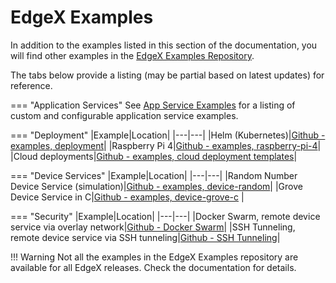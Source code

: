 # EdgeX Examples

In addition to the examples listed in this section of the documentation, you will find other examples in the [EdgeX Examples Repository](https://github.com/edgexfoundry/edgex-examples/tree/v2.2.0).

The tabs below provide a listing (may be partial based on latest updates) for reference.

=== "Application Services"
    See [App Service Examples](./AppServiceExamples.md) for a listing of custom and configurable application service examples.

=== "Deployment"
    |Example|Location|
    |---|---|
    |Helm (Kubernetes)|[Github - examples, deployment](https://github.com/edgexfoundry/edgex-examples/tree/v2.2.0/deployment/helm)|
    |Raspberry Pi 4|[Github - examples, raspberry-pi-4](https://github.com/edgexfoundry/edgex-examples/tree/v2.2.0/deployment/raspberry-pi-4)|
    |Cloud deployments|[Github - examples, cloud deployment templates](https://github.com/edgexfoundry/edgex-examples/tree/v2.2.0/deployment/templates)|

=== "Device Services"
    |Example|Location|
    |---|---|
    |Random Number Device Service (simulation)|[Github - examples, device-random](https://github.com/edgexfoundry/edgex-examples/tree/v2.2.0/device-services/device-random)|
    |Grove Device Service in C|[Github - examples, device-grove-c](https://github.com/edgexfoundry/edgex-examples/tree/v2.2.0/device-services/grove-c) |

=== "Security"
    |Example|Location|
    |---|---|
    |Docker Swarm, remote device service via overlay network|[Github - Docker Swarm](https://github.com/edgexfoundry/edgex-examples/tree/v2.2.0/security/remote_devices/docker-swarm)|
    |SSH Tunneling, remote device service via SSH tunneling|[Github - SSH Tunneling](https://github.com/edgexfoundry/edgex-examples/tree/v2.2.0/security/remote_devices/ssh-tunneling)|



!!! Warning
    Not all the examples in the EdgeX Examples repository are available for all EdgeX releases.  Check the documentation for details.